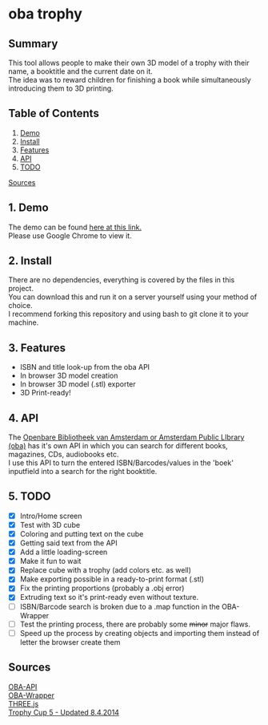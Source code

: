 # oba trophy

## Summary

This tool allows people to make their own 3D model of a trophy with their name, a booktitle and the current date on it.  
The idea was to reward children for finishing a book while simultaneously introducing them to 3D printing.  

## Table of Contents

1. [Demo](#1-Demo)
2. [Install](#2-Install)
3. [Features](#3-Features)
4. [API](#4-API)
5. [TODO](#5-TODO)  

[Sources](#Sources)

## 1. Demo

The demo can be found [here at this link.](https://danielvandevelde.github.io/project-1-1819/)  
Please use Google Chrome to view it.

## 2. Install

There are no dependencies, everything is covered by the files in this project.   
You can download this and run it on a server yourself using your method of choice.   
I recommend forking this repository and using bash to git clone it to your machine.

## 3. Features

- ISBN and title look-up from the oba API
- In browser 3D model creation
- In browser 3D model (.stl) exporter
- 3D Print-ready!

## 4. API

The [Openbare Bibliotheek van Amsterdam or Amsterdam Public LIbrary (oba)](https://www.oba.nl/oba/english.html) has it's own API in which you can search for different books, magazines, CDs, audiobooks etc.  
I use this API to turn the entered ISBN/Barcodes/values in the 'boek' inputfield into a search for the right booktitle.

## 5. TODO

- [x] Intro/Home screen
- [x] Test with 3D cube
- [x] Coloring and putting text on the cube
- [x] Getting said text from the API
- [x] Add a little loading-screen
- [x] Make it fun to wait
- [x] Replace cube with a trophy (add colors etc. as well)
- [x] Make exporting possible in a ready-to-print format (.stl)
- [x] Fix the printing proportions (probably a .obj error)
- [x] Extruding text so it's print-ready even without texture.
- [ ] ISBN/Barcode search is broken due to a .map function in the OBA-Wrapper
- [ ] Test the printing process, there are probably some ~~minor~~ major flaws.
- [ ] Speed up the process by creating objects and importing them instead of letter the browser create them

## Sources
[OBA-API](https://zoeken.oba.nl/?uilang=en)   
[OBA-Wrapper](https://github.com/maanlamp/OBA-wrapper)   
[THREE.js](https://github.com/mrdoob/three.js/)   
[Trophy Cup 5 - Updated 8.4.2014](https://www.thingiverse.com/thing:245340)
